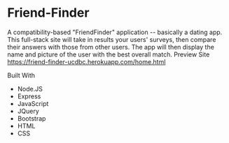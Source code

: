 # Friend-Finder

A compatibility-based "FriendFinder" application -- basically a dating app. This full-stack site will
take in results your users' surveys, then compare their answers with those from other users. The app 
will then display the name and picture of the user with the best overall match.
Preview Site
https://friend-finder-ucdbc.herokuapp.com/home.html

Built With
* Node.JS
* Express
* JavaScript
* JQuery
* Bootstrap
* HTML
* CSS
